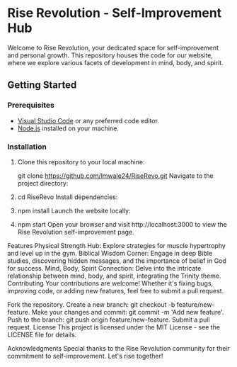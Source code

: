 
# Rise Revolution - Self-Improvement Hub

Welcome to Rise Revolution, your dedicated space for self-improvement and personal growth. This repository houses the code for our website, where we explore various facets of development in mind, body, and spirit.

## Getting Started

### Prerequisites

- [Visual Studio Code](https://code.visualstudio.com/) or any preferred code editor.
- [Node.js](https://nodejs.org/) installed on your machine.

### Installation

1. Clone this repository to your local machine:

  
   git clone https://github.com/lmwale24/RiseRevo.git
Navigate to the project directory:


2. cd RiseRevo
Install dependencies:


3. npm install
Launch the website locally:


4. npm start
Open your browser and visit http://localhost:3000 to view the Rise Revolution self-improvement page.

Features
Physical Strength Hub: Explore strategies for muscle hypertrophy and level up in the gym.
Biblical Wisdom Corner: Engage in deep Bible studies, discovering hidden messages, and the importance of belief in God for success.
Mind, Body, Spirit Connection: Delve into the intricate relationship between mind, body, and spirit, integrating the Trinity theme.
Contributing
Your contributions are welcome! Whether it's fixing bugs, improving code, or adding new features, feel free to submit a pull request.

Fork the repository.
Create a new branch: git checkout -b feature/new-feature.
Make your changes and commit: git commit -m 'Add new feature'.
Push to the branch: git push origin feature/new-feature.
Submit a pull request.
License
This project is licensed under the MIT License - see the LICENSE file for details.

Acknowledgments
Special thanks to the Rise Revolution community for their commitment to self-improvement.
Let's rise together!
